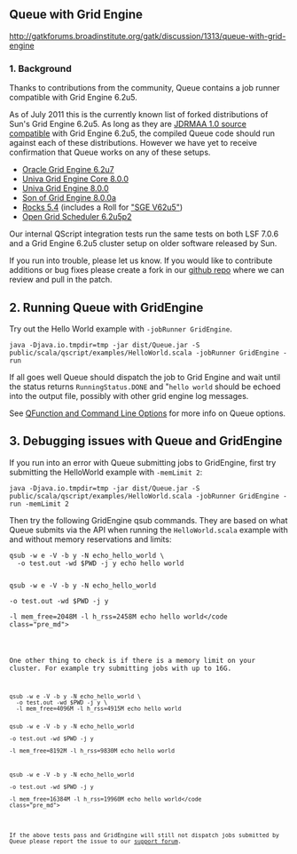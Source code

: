 ## Queue with Grid Engine

http://gatkforums.broadinstitute.org/gatk/discussion/1313/queue-with-grid-engine

<h3>1. Background</h3>
<p>Thanks to contributions from the community, Queue contains a job runner compatible with Grid Engine 6.2u5.</p>
<p>As of July 2011 this is the currently known list of forked distributions of Sun's Grid Engine 6.2u5. As long as they are <a href="http://gridscheduler.sourceforge.net/javadocs/">JDRMAA 1.0 source compatible</a> with Grid Engine 6.2u5, the compiled Queue code should run against each of these distributions. However we have yet to receive confirmation that Queue works on any of these setups.</p>
<ul>
<li><a href="http://wikis.sun.com/display/gridengine62u7/Home">Oracle Grid Engine 6.2u7</a></li>
<li><a href="http://gridengine.org">Univa Grid Engine Core 8.0.0</a> </li>
<li><a href="http://www.univa.com/products/grid-engine">Univa Grid Engine  8.0.0</a> </li>
<li><a href="https://arc.liv.ac.uk/SGE">Son of Grid Engine 8.0.0a</a></li>
<li><a href="http://www.rocksclusters.org/">Rocks 5.4</a> (includes a Roll for <a href="http://www.rocksclusters.org/roll-documentation/base/5.4/x8106.html#AEN8149">&quot;SGE V62u5&quot;</a>)</li>
<li><a href="http://gridscheduler.sourceforge.net/">Open Grid Scheduler 6.2u5p2</a></li>
</ul>
<p>Our internal QScript integration tests run the same tests on both LSF 7.0.6 and a Grid Engine 6.2u5 cluster setup on older software released by Sun.</p>
<p>If you run into trouble, please let us know. If you would like to contribute additions or bug fixes please create a fork in our <a href="https://github.com/broadgsa/gatk">github repo</a> where we can review and pull in the patch.</p>
<h2>2. Running Queue with GridEngine</h2>
<p>Try out the Hello World example with <code>-jobRunner GridEngine</code>.</p>
<pre><code class="pre_md">java -Djava.io.tmpdir=tmp -jar dist/Queue.jar -S public/scala/qscript/examples/HelloWorld.scala -jobRunner GridEngine -run</code class="pre_md"></pre>
<p>If all goes well Queue should dispatch the job to Grid Engine and wait until the status returns <code>RunningStatus.DONE</code> and &quot;<code>hello world</code> should be echoed into the output file, possibly with other grid engine log messages.</p>
<p>See <a href="http://gatkforums.broadinstitute.org/discussion/1311/qfunction-and-command-line-options">QFunction and Command Line Options</a> for more info on Queue options.</p>
<h2>3. Debugging issues with Queue and GridEngine</h2>
<p>If you run into an error with Queue submitting jobs to GridEngine, first try submitting the HelloWorld example with <code>-memLimit 2</code>:</p>
<pre><code class="pre_md">java -Djava.io.tmpdir=tmp -jar dist/Queue.jar -S public/scala/qscript/examples/HelloWorld.scala -jobRunner GridEngine -run -memLimit 2</code class="pre_md"></pre>
<p>Then try the following GridEngine qsub commands. They are based on what Queue submits via the API when running the <code>HelloWorld.scala</code> example with and without memory reservations and limits: </p>
<pre><code class="pre_md">qsub -w e -V -b y -N echo_hello_world \
  -o test.out -wd $PWD -j y echo hello world

qsub -w e -V -b y -N echo_hello_world \
  -o test.out -wd $PWD -j y \
  -l mem_free=2048M -l h_rss=2458M echo hello world</code class="pre_md"></pre>
<p>One other thing to check is if there is a memory limit on your cluster. For example try submitting jobs with up to 16G.</p>
<pre><code class="pre_md">qsub -w e -V -b y -N echo_hello_world \
  -o test.out -wd $PWD -j y \
  -l mem_free=4096M -l h_rss=4915M echo hello world

qsub -w e -V -b y -N echo_hello_world \
  -o test.out -wd $PWD -j y \
  -l mem_free=8192M -l h_rss=9830M echo hello world

qsub -w e -V -b y -N echo_hello_world \
  -o test.out -wd $PWD -j y \
  -l mem_free=16384M -l h_rss=19960M echo hello world</code class="pre_md"></pre>
<p>If the above tests pass and GridEngine will still not dispatch jobs submitted by Queue please report the issue to our <a href="http://gatkforums.broadinstitute.org/">support forum</a>.</p>